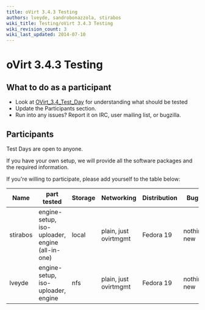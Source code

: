 ```yaml
---
title: oVirt 3.4.3 Testing
authors: lveyde, sandrobonazzola, stirabos
wiki_title: Testing/oVirt 3.4.3 Testing
wiki_revision_count: 3
wiki_last_updated: 2014-07-10
---
```


# oVirt 3.4.3 Testing

## What to do as a participant

*   Look at [OVirt_3.4_Test_Day](/develop/release-management/releases/3.4/test-day/) for understanding what should be tested
*   Update the Participants section.
*   Run into any issues? Report it on IRC, user mailing list, or bugzilla.

## Participants

Test Days are open to anyone.

If you have your own setup, we will provide all the software packages and the required information.

If you're willing to participate, please add yourself to the table below:

| Name     | part tested                                     | Storage | Networking            | Distribution | Bugs        |
|----------|-------------------------------------------------|---------|-----------------------|--------------|-------------|
| stirabos | engine-setup, iso-uploader, engine (all-in-one) | local   | plain, just ovirtmgmt | Fedora 19    | nothing new |
| lveyde   | engine-setup, iso-uploader, engine              | nfs     | plain, just ovirtmgmt | Fedora 19    | nothing new |
